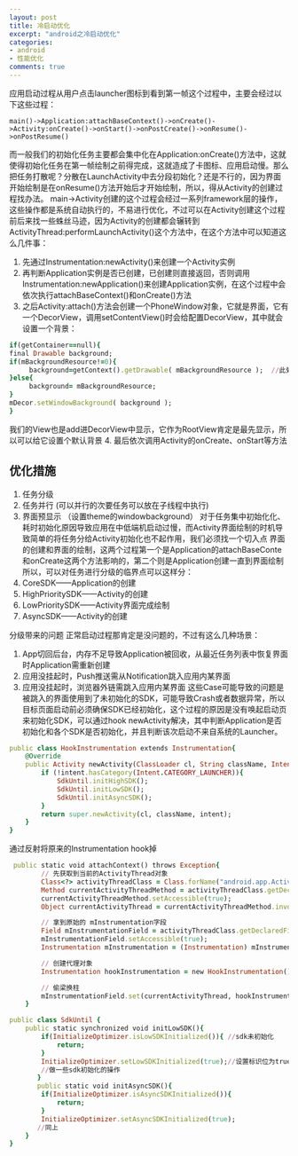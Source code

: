 ```yaml
---
layout: post
title: 冷启动优化
excerpt: "android之冷启动优化"
categories: 
- android
- 性能优化
comments: true
---
```

应用启动过程从用户点击launcher图标到看到第一帧这个过程中，主要会经过以下这些过程：
``` 
main()->Application:attachBaseContext()->onCreate()->Activity:onCreate()->onStart()->onPostCreate()->onResume()->onPostResume()
```
而一般我们的初始化任务主要都会集中化在Application:onCreate()方法中，这就使得初始化任务在第一帧绘制之前得完成，这就造成了卡图标、应用启动慢。那么把任务打散呢？分散在LaunchActivity中去分段初始化？还是不行的，因为界面开始绘制是在onResume()方法开始后才开始绘制，所以，得从Activity的创建过程找办法。
main->Activity创建的这个过程会经过一系列framework层的操作，这些操作都是系统自动执行的，不易进行优化，不过可以在Activity创建这个过程前后来找一些蛛丝马迹，因为Activity的创建都会辗转到ActivityThread:performLaunchActivity()这个方法中，在这个方法中可以知道这么几件事：
1. 先通过Instrumentation:newActivity()来创建一个Activity实例
2. 再判断Application实例是否已创建，已创建则直接返回，否则调用
Instrumentation:newApplication()来创建Application实例，在这个过程中会依次执行attachBaseContext()和onCreate()方法
3. 之后Activity:attach()方法会创建一个PhoneWindow对象，它就是界面，它有一个DecorView，调用setContentView()时会给配置DecorView，其中就会设置一个背景：
```ruby  
if(getContainer==null){
final Drawable background;
if(mBackgroundResource!=0){
     background=getContext().getDrawable( mBackgroundResource );  //此处background来自theme中设置的windowbackgroud
}else{
     background= mBackgroundResource;
}
mDecor.setWindowBackground( background );
}
```
我们的View也是add进DecorView中显示，它作为RootView肯定是最先显示，所以可以给它设置个默认背景
4. 最后依次调用Activity的onCreate、onStart等方法

## 优化措施
1. 任务分级
2. 任务并行      (可以并行的次要任务可以放在子线程中执行)
3. 界面预显示  （设置theme的windowbackground）
对于任务集中初始化化、耗时初始化原因导致应用在中低端机启动过慢，而Activity界面绘制的时机导致简单的将任务分给Activity初始化也不起作用，我们必须找一个切入点
界面的创建和界面的绘制，这两个过程第一个是Application的attachBaseConte和onCreate这两个方法影响的，第二个则是Application创建一直到界面绘制
所以，可以对任务进行分级的临界点可以这样分：
1. CoreSDK——Application的创建
2. HighPrioritySDK——Activity的创建
3. LowPrioritySDK——Activity界面完成绘制
4. AsyncSDK——Activity的创建

分级带来的问题
正常启动过程那肯定是没问题的，不过有这么几种场景：
1. App切回后台，内存不足导致Application被回收，从最近任务列表中恢复界面时Application需重新创建
2. 应用没挂起时，Push推送需从Notification跳入应用内某界面
3. 应用没挂起时，浏览器外链需跳入应用内某界面
这些Case可能导致的问题是被跳入的界面使用到了未初始化的SDK，可能导致Crash或者数据异常，所以目标页面启动前必须确保SDK已经初始化，这个过程的原因是没有唤起启动页来初始化SDK，可以通过hook newActivity解决，其中判断Application是否初始化和各个SDK是否初始化，并且判断该次启动不来自系统的Launcher。


```ruby  
public class HookInstrumentation extends Instrumentation{
    @Override
    public Activity newActivity(ClassLoader cl, String className, Intent intent) throws InstantiationException, IllegalAccessException, ClassNotFoundException {
        if (!intent.hasCategory(Intent.CATEGORY_LAUNCHER)){
            SdkUntil.initHighSDK();
            SdkUntil.initLowSDK();
            SdkUntil.initAsyncSDK();
        }
        return super.newActivity(cl, className, intent);
    }
}
```
通过反射将原来的Instrumentation hook掉
```ruby 
 public static void attachContext() throws Exception{
        // 先获取到当前的ActivityThread对象
        Class<?> activityThreadClass = Class.forName("android.app.ActivityThread");
        Method currentActivityThreadMethod = activityThreadClass.getDeclaredMethod("currentActivityThread");
        currentActivityThreadMethod.setAccessible(true);
        Object currentActivityThread = currentActivityThreadMethod.invoke(null);

        // 拿到原始的 mInstrumentation字段
        Field mInstrumentationField = activityThreadClass.getDeclaredField("mInstrumentation");
        mInstrumentationField.setAccessible(true);
        Instrumentation mInstrumentation = (Instrumentation) mInstrumentationField.get(currentActivityThread);

        // 创建代理对象
        Instrumentation hookInstrumentation = new HookInstrumentation();

        // 偷梁换柱
        mInstrumentationField.set(currentActivityThread, hookInstrumentation);
    }
```
```ruby 
public class SdkUntil {
    public static synchronized void initLowSDK(){
        if(InitializeOptimizer.isLowSDKInitialized()){ //sdk未初始化
            return;
        }
        InitializeOptimizer.setLowSDKInitialized(true);//设置标识位为true并初始化
        //做一些sdk初始化的操作
       }
       public static void initAsyncSDK(){
        if(InitializeOptimizer.isAsyncSDKInitialized()){
            return;
        }
        InitializeOptimizer.setAsyncSDKInitialized(true);
       //同上
    }
}      
```      
